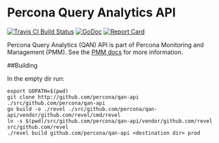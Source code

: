 # Percona Query Analytics API

[![Travis CI Build Status](https://travis-ci.org/percona/qan-api.svg?branch=master)](https://travis-ci.org/percona/qan-api)
[![GoDoc](https://godoc.org/github.com/percona/qan-api?status.svg)](https://godoc.org/github.com/percona/qan-api)
[![Report Card](http://goreportcard.com/badge/percona/qan-api)](http://goreportcard.com/report/percona/qan-api)

Percona Query Analytics (QAN) API is part of Percona Monitoring and Management (PMM).
See the [PMM docs](https://www.percona.com/doc/percona-monitoring-and-management/index.html) for more information.

##Building

In the empty dir run:
```
export GOPATH=$(pwd)
git clone http://github.com/percona/qan-api ./src/github.com/percona/qan-api
go build -o ./revel ./src/github.com/percona/qan-api/vendor/github.com/revel/cmd/revel
ln -s $(pwd)/src/github.com/percona/qan-api/vendor/github.com/revel src/github.com/revel
./revel build github.com/percona/qan-api <destination dir> prod
```
